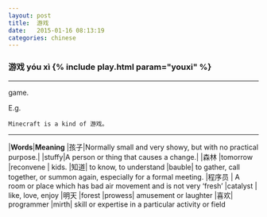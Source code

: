 ```yaml
---
layout: post
title:  游戏
date:   2015-01-16 08:13:19
categories: chinese
---
```

### 游戏 yóu xì {% include play.html param="youxi" %}

-----------
game.

E.g.

`Minecraft is a kind of 游戏。`

------

|**Words**|**Meaning**
|孩子|Normally small and very showy, but with no practical purpose.|
|stuffy|A person or thing that causes a change.|
|森林	|tomorrow
|reconvene	| kids.
|知道|	to know, to understand
|bauble|	to gather, call together, or summon again, especially for a formal meeting.
|程序员	 | A room or place which has bad air movement and is not very ‘fresh’
|catalyst |	like, love, enjoy
|明天	|forest
|prowess|	amusement or laughter
|喜欢|	programmer
|mirth|	skill or expertise in a particular activity or field
